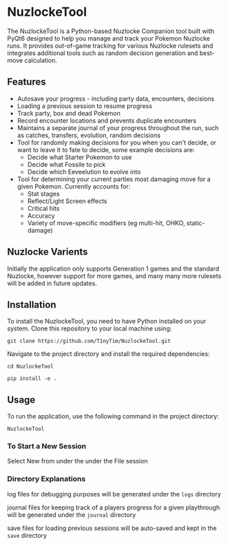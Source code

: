 # NuzlockeTool
The NuzlockeTool is a Python-based Nuzlocke Companion tool built with PyQt6 designed to help you manage and track your Pokemon Nuzlocke runs. It provides out-of-game tracking for various Nuzlocke rulesets and integrates additional tools such as random decision generation and best-move calculation.

## Features
- Autosave your progress - including party data, encounters, decisions
- Loading a previous session to resume progress
- Track party, box and dead Pokemon
- Record encounter locations and prevents duplicate encounters
- Maintains a separate journal of your progress throughout the run, such as catches, transfers, evolution, random decisions
- Tool for randomly making decisions for you when you can't decide, or want to leave it to fate to decide, some example decisions are:
    - Decide what Starter Pokemon to use
    - Decide what Fossile to pick
    - Decide which Eeveelution to evolve into
- Tool for determining your current parties most damaging move for a given Pokemon. Currently accounts for:
    - Stat stages
    - Reflect/Light Screen effects
    - Critical hits
    - Accuracy
    - Variety of move-specific modifiers (eg multi-hit, OHKO, static-damage)

## Nuzlocke Varients
Initially the application only supports Generation 1 games and the standard Nuzlocke, however support for more games, and many many more rulesets will be added in future updates.

## Installation
To install the NuzlockeTool, you need to have Python installed on your system. Clone this repository to your local machine using:

`git clone https://github.com/T1nyTim/NuzlockeTool.git`

Navigate to the project directory and install the required dependencies:

`cd NuzlockeTool`

`pip install -e .`

## Usage
To run the application, use the following command in the project directory:

`NuzlockeTool`

### To Start a New Session
Select New from under the under the File session

### Directory Explanations
log files for debugging purposes will be generated under the `logs` directory

journal files for keeping track of a players progress for a given playthrough will be generated under the `journal` directory

save files for loading previous sessions will be auto-saved and kept in the `save` directory
